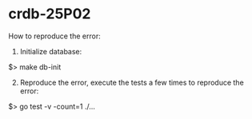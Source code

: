 # crdb-25P02

How to reproduce the error:

1. Initialize database:

$> make db-init

2. Reproduce the error, execute the tests a few times to reproduce the error:

$> go test -v -count=1 ./...